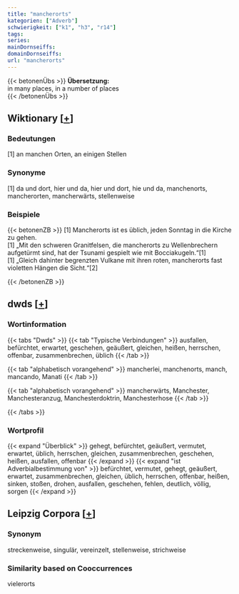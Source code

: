 ```yaml
---
title: "mancherorts"
kategorien: ["Adverb"]
schwierigkeit: ["k1", "h3", "r14"]
tags:
series:
mainDornseiffs:
domainDornseiffs:
url: "mancherorts"
---
```


{{< betonenÜbs >}}
**Übersetzung:**  
in many places, in a number of  places  
{{< /betonenÜbs >}}

## Wiktionary [[+](https://de.wiktionary.org/wiki/mancherorts)]

### Bedeutungen
[1] an manchen Orten, an einigen Stellen  

### Synonyme
[1] da und dort, hier und da, hier und dort, hie und da, manchenorts, mancherorten, mancherwärts, stellenweise  

### Beispiele
{{< betonenZB >}}
[1] Mancherorts ist es üblich, jeden Sonntag in die Kirche zu gehen.  
[1] „Mit den schweren Granitfelsen, die mancherorts zu Wellenbrechern aufgetürmt sind, hat der Tsunami gespielt wie mit Bocciakugeln.“[1]  
[1] „Gleich dahinter begrenzten Vulkane mit ihren roten, mancherorts fast violetten Hängen die Sicht.“[2]  

{{< /betonenZB >}}


## dwds [[+](https://www.dwds.de/wb/mancherorts)]

### Wortinformation
{{< tabs "Dwds" >}}
{{< tab "Typische Verbindungen" >}}
ausfallen, befürchtet, erwartet, geschehen, geäußert, gleichen, heißen, herrschen, offenbar, zusammenbrechen, üblich
{{< /tab >}}

{{< tab "alphabetisch vorangehend" >}}
mancherlei, manchenorts, manch, mancando, Manati
{{< /tab >}}

{{< tab "alphabetisch vorangehend" >}}
mancherwärts, Manchester, Manchesteranzug, Manchesterdoktrin, Manchesterhose
{{< /tab >}}

{{< /tabs >}}

### Wortprofil
{{< expand "Überblick" >}} gehegt, befürchtet, geäußert, vermutet, erwartet, üblich, herrschen, gleichen, zusammenbrechen, geschehen, heißen, ausfallen, offenbar {{< /expand >}}
{{< expand "ist Adverbialbestimmung von" >}} befürchtet, vermutet, gehegt, geäußert, erwartet, zusammenbrechen, gleichen, üblich, herrschen, offenbar, heißen, sinken, stoßen, drohen, ausfallen, geschehen, fehlen, deutlich, völlig, sorgen {{< /expand >}}

## Leipzig Corpora [[+](https://corpora.uni-leipzig.de/en/res?word=mancherorts&corpusId=deu_newscrawl-public_2018)]


### Synonym
streckenweise, singulär, vereinzelt, stellenweise, strichweise


### Similarity based on Cooccurrences
vielerorts


